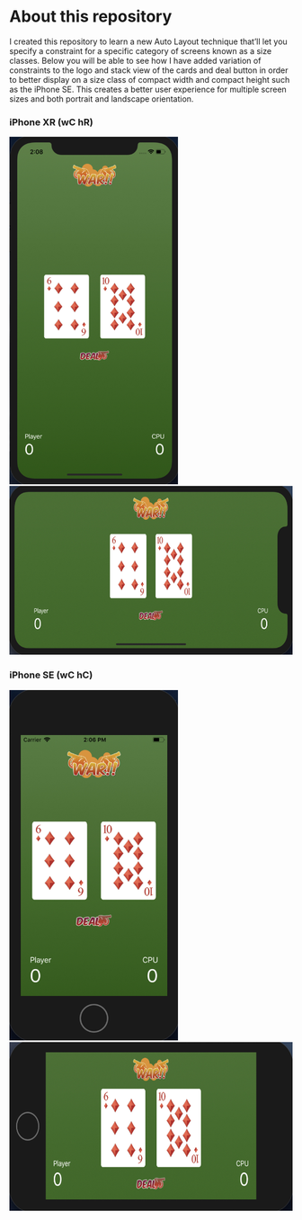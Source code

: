 <h1>About this repository</h1>

I created this repository to learn a new Auto Layout technique that’ll let you specify a constraint for a specific category of screens known as a size classes. Below you will be able to see how I have added variation of constraints to the logo and stack view of the cards and deal button in order to better display on a size class of compact width and compact height such as the iPhone SE. This creates a better user experience for multiple screen sizes and both portrait and landscape orientation.

<h3>iPhone XR (wC hR)</h3>
<img src="images/layout-portrait-xr.png" width=300> <img src="images/layout-landscape-xr.png" height=300>

<h3>iPhone SE (wC hC)</h3>
<img src="images/layout-portrait-se.png" width=300> <img src="images/layout-landscape-se.png" height=300>
